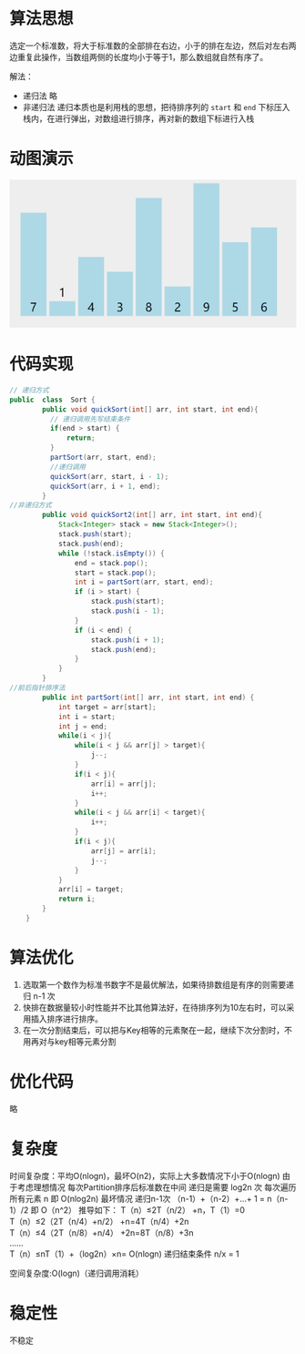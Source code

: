 #  算法思想

选定一个标准数，将大于标准数的全部排在右边，小于的排在左边，然后对左右两边重复此操作，当数组两侧的长度均小于等于1，那么数组就自然有序了。

解法：
- 递归法      略
- 非递归法    递归本质也是利用栈的思想，把待排序列的 `start` 和 `end` 下标压入栈内，在进行弹出，对数组进行排序，再对新的数组下标进行入栈

#  动图演示
![快速排序](../img/快速排序.gif)

#  代码实现

```java
// 递归方式
public  class  Sort {
        public void quickSort(int[] arr, int start, int end){
          // 递归调用先写结束条件
          if(end > start) {
              return;
          }
          partSort(arr, start, end);
          //递归调用 
          quickSort(arr, start, i - 1);
          quickSort(arr, i + 1, end);
        }
//非递归方式        
        public void quickSort2(int[] arr, int start, int end){
            Stack<Integer> stack = new Stack<Integer>();
            stack.push(start);
            stack.push(end);
            while (!stack.isEmpty()) {
                end = stack.pop();
                start = stack.pop();
                int i = partSort(arr, start, end);
                if (i > start) {
                    stack.push(start);
                    stack.push(i - 1);
                }
                if (i < end) {
                    stack.push(i + 1);
                    stack.push(end);
                }
            }
        }
//前后指针排序法        
        public int partSort(int[] arr, int start, int end) {
            int target = arr[start];
            int i = start;
            int j = end;
            while(i < j){
                while(i < j && arr[j] > target){
                    j--;
                }
                if(i < j){
                    arr[i] = arr[j];
                    i++;
                }
                while(i < j && arr[i] < target){
                    i++;
                }
                if(i < j){
                    arr[j] = arr[i];
                    j--;
                }
            }
            arr[i] = target;
            return i;
        }    
    }

```


#  算法优化

1. 选取第一个数作为标准书数字不是最优解法，如果待排数组是有序的则需要递归 n-1 次
2. 快排在数据量较小时性能并不比其他算法好，在待排序列为10左右时，可以采用插入排序进行排序。
3. 在一次分割结束后，可以把与Key相等的元素聚在一起，继续下次分割时，不用再对与key相等元素分割

#  优化代码

略

#  复杂度
时间复杂度：平均O(nlogn)，最坏O(n2)，实际上大多数情况下小于O(nlogn)
由于考虑理想情况 每次Partition排序后标准数在中间 递归是需要 log2n 次  每次遍历所有元素 n   即 O(nlog2n)
最坏情况 递归n-1次 （n-1）+（n-2）+...+ 1 =  n（n-1）/2   即 O（n^2）
推导如下： 
T（n）≤2T（n/2） +n，T（1）=0  
T（n）≤2（2T（n/4）+n/2） +n=4T（n/4）+2n  
T（n）≤4（2T（n/8）+n/4） +2n=8T（n/8）+3n  
……  
T（n）≤nT（1）+（log2n）×n= O(nlogn) 
递归结束条件   n/x = 1



空间复杂度:O(logn)（递归调用消耗）

#  稳定性
不稳定